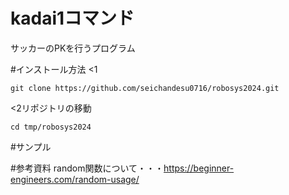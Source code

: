 # kadai1コマンド
サッカーのPKを行うプログラム

#インストール方法
<1
~~~
git clone https://github.com/seichandesu0716/robosys2024.git
~~~
<2リポジトリの移動
~~~
cd tmp/robosys2024
~~~
#サンプル


#参考資料
random関数について・・・https://beginner-engineers.com/random-usage/


